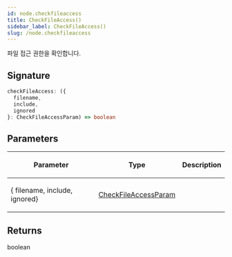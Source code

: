 ```yaml
---
id: node.checkfileaccess
title: CheckFileAccess()
sidebar_label: CheckFileAccess()
slug: /node.checkfileaccess
---
```






파일 접근 권한을 확인합니다.

## Signature

```typescript
checkFileAccess: ({
  filename,
  include,
  ignored
}: CheckFileAccessParam) => boolean
```

## Parameters

<table><thead><tr><th>

Parameter


</th><th>

Type


</th><th>

Description


</th></tr></thead>
<tbody><tr><td>

\{ filename, include, ignored\}


</td><td>

[CheckFileAccessParam](./node.checkfileaccessparam)


</td><td>


</td></tr>
</tbody></table>

## Returns

boolean

